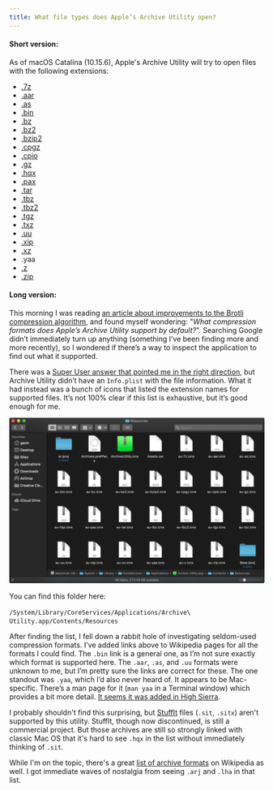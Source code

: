 ```yaml
---
title: What file types does Apple’s Archive Utility open?
---
```


#### Short version:
As of macOS Catalina (10.15.6), Apple's Archive Utility will try to open files with the following extensions:

* [.7z](https://en.wikipedia.org/wiki/7-Zip)
* [.aar](https://en.wikipedia.org/wiki/Apache_Axis2)
* [.as](https://en.wikipedia.org/wiki/AppleSingle_and_AppleDouble_formats)
* [.bin](https://en.wikipedia.org/wiki/Disk_image)
* [.bz](https://en.wikipedia.org/wiki/Bzip2)
* [.bz2](https://en.wikipedia.org/wiki/Bzip2)
* [.bzip2](https://en.wikipedia.org/wiki/Bzip2)
* [.cpgz](https://en.wikipedia.org/wiki/Cpio)
* [.cpio](https://en.wikipedia.org/wiki/Cpio)
* [.gz](https://en.wikipedia.org/wiki/Gzip)
* [.hqx](https://en.wikipedia.org/wiki/BinHex)
* [.pax](https://en.wikipedia.org/wiki/Pax_(command))
* [.tar](https://en.wikipedia.org/wiki/Tar_(computing))
* [.tbz](https://en.wikipedia.org/wiki/Tar_(computing))
* [.tbz2](https://en.wikipedia.org/wiki/Tar_(computing))
* [.tgz](https://en.wikipedia.org/wiki/Tar_(computing))
* [.txz](https://en.wikipedia.org/wiki/Tar_(computing))
* [.uu](https://en.wikipedia.org/wiki/Uuencoding)
* [.xip](https://en.wikipedia.org/wiki/.XIP)
* [.xz](https://en.wikipedia.org/wiki/XZ_Utils)
* .yaa
* [.z](https://en.wikipedia.org/wiki/Compress)
* [.zip](https://en.wikipedia.org/wiki/Zip_(file_format))

#### Long version:
This morning I was reading [an article about improvements to the Brotli compression algorithm](https://dev.to/riknelix/fast-and-efficient-recompression-using-previous-compression-artifacts-47g5), and found myself wondering: "_What compression formats does Apple’s Archive Utility support by default?_". Searching Google didn’t immediately turn up anything (something I’ve been finding more and more recently), so I wondered if there’s a way to inspect the application to find out what it supported.

There was a [Super User answer that pointed me in the right direction](https://superuser.com/questions/440657/search-for-files-which-will-open-a-certain-application-in-mac-os-x/440670#440670), but Archive Utility didn’t have an `Info.plist` with the file information. What it had instead was a bunch of icons that listed the extension names for supported files. It’s not 100% clear if this list is exhaustive, but it’s good enough for me.

![Archive Utility's Resources folder](/assets/archive-utility.png)

You can find this folder here:

`/System/Library/CoreServices/Applications/Archive\ Utility.app/Contents/Resources`

After finding the list, I fell down a rabbit hole of investigating seldom-used compression formats. I’ve added links above to Wikipedia pages for all the formats I could find. The `.bin` link is a general one, as I’m not sure exactly which format is supported here. The `.aar`, `.as`, and `.uu` formats were unknown to me, but I’m pretty sure the links are correct for these. The one standout was `.yaa`, which I’d also never heard of. It appears to be Mac-specific. There’s a man page for it (`man yaa` in a Terminal window) which provides a bit more detail. [It seems it was added in High Sierra](https://www.mackungfu.org/NewcommandlinetoolsinHighSierra).

I probably shouldn't find this surprising, but [StuffIt](https://en.wikipedia.org/wiki/StuffIt) files (`.sit`, `.sitx`) aren't supported by this utility. StuffIt, though now discontinued, is still a commercial project. But those archives are still so strongly linked with classic Mac OS that it's hard to see `.hqx` in the list without immediately thinking of `.sit`.

While I'm on the topic, there's a great [list of archive formats](https://en.wikipedia.org/wiki/List_of_archive_formats) on Wikipedia as well. I got immediate waves of nostalgia from seeing `.arj` and `.lha` in that list.